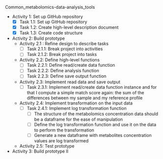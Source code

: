 Common_metabolomics-data-analysis_tools
- Activity 1: Set up GitHub repository
  - [X] Task 1.1: Set up GitHub repository
  - [X] Task 1.2: Create high-level description document
  - [X] Task 1.3: Create code structure
- Activity 2: Build prototype
  - Activity 2.1 : Refine design to describe tasks
    - [ ] Task 2.1.1: Break project into activities
    - [ ] Task 2.1.2: Break project into tasks
  - Activity 2.2: Define high-level functions
    - [ ] Task 2.2.1: Define read/create data function
    - [ ] Task 2.2.2: Define analysis function
    - [ ] Task 2.2.3: Define save output function
  - Activity 2.3: Implement read data and save output
    - [ ] Task 2.3.1: Implement read/create data function
 instance and for that I compute a simple match score again: the sum of the differences between my sample and my reference profile    
  - Activity 2.4: Implement transformation on the input data 
    - [ ] Task 2.4.1: Implement log transformation function
      - [ ] The structure of the metabolomics concentration data should be a dataframe for the ease of manipulation
      - [ ] Define the log transformation function and use it on the data to perform the transformation
      - [ ] Generate a new dataframe with metabolites concentration values are log transformed
  - Activity 2.5: Test prototype 
- Activity 3: Build prototype II
